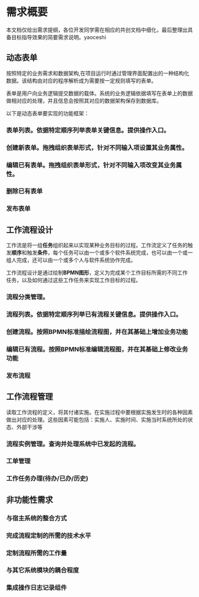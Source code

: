 # 需求概要

本文档仅给出需求提纲，各位开发同学需在相应的共创文档中细化，最后整理出具备目标指导效果的简要需求说明。yaoceshi

## 动态表单

按照特定的业务需求和数据架构,在项目运行时通过管理界面配置出的一种结构化数据。该结构由对应的程序解析成为需要按一定规则填写的表单。

表单是用户向业务逻辑提交数据的载体。系统的业务逻辑依据填写在表单上的数据做相对应的处理，并且信息会按照其对应的数据架构保存到数据库。

以下是动态表单要实现的功能框架：

### 表单列表。依据特定**顺序**列举表单**关键信息**。提供操作入口。

### 创建新表单。拖拽组织表单形式，针对不同输入项设置其业务属性。

### 编辑已有表单。拖拽组织表单形式，针对不同输入项改变其业务属性。

### 删除已有表单

### 发布表单


## 工作流程设计

工作流是将一组**任务**组织起来以实现某种业务目标的过程。工作流定义了任务的触发**顺序**和触发**条件**，每个任务可以由一个或多个软件系统完成，也可以由一个或一组人完成，还可以由一个或多个人与软件系统协作完成。

工作流程设计是通过绘制**BPMN图形**，定义为完成某个工作目标所需的不同工作任务，以及如何通过这些工作任务来实现工作目标的过程。

### 流程分类管理。

### 流程列表。依据特定**顺序**列举已有流程**关键信息**。提供操作入口。

### 创建流程。按照BPMN标准描绘流程图，并在其基础上增加业务功能

### 编辑已有流程。按照BPMN标准编辑流程图，并在其基础上修改业务功能

### 发布流程


## 工作流程管理

读取工作流程的定义，将其付诸实施。在实施过程中要根据实施发生时的各种因素做出对应的处理。这些因素可能包括：实施人、实施时间、实施当时系统所处的状态、外部干涉等

### 流程实例管理。查询并处理系统中已发起的流程。

### 工单管理

### 工作任务办理(待办/已办/历史)


## 非功能性需求

### 与宿主系统的整合方式

### 完成流程定制的所需的技术水平

### 定制流程所需的工作量

### 与其它系统模块的耦合程度

### 集成操作日志记录组件
